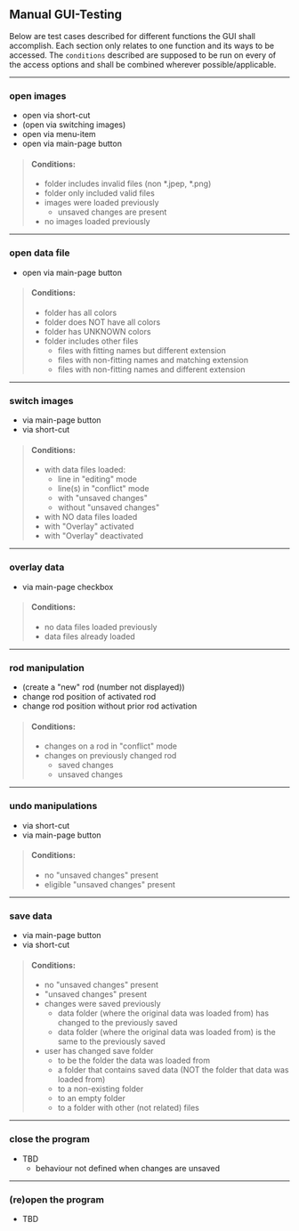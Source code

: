 ## Manual GUI-Testing

Below are test cases described for different functions the GUI shall
accomplish. Each section only relates to one function and its ways to be
accessed. The `conditions` described are supposed to be run on every of the
access options and shall be combined wherever possible/applicable.


___
### open images
- open via short-cut
- (open via switching images)
- open via menu-item
- open via main-page button
> #### Conditions:
>    - folder includes invalid files (non \*.jpep, \*.png)
>    - folder only included valid files
>    - images were loaded previously
>        - unsaved changes are present
>    - no images loaded previously


___
### open data file
- open via main-page button
> #### Conditions:
>    - folder has all colors
>    - folder does NOT have all colors
>    - folder has UNKNOWN colors
>    - folder includes other files
>        - files with fitting names but different extension
>        - files with non-fitting names and matching extension
>        - files with non-fitting names and different extension


___
### switch images
- via main-page button
- via short-cut
> #### Conditions:
>    - with data files loaded:
>        - line in "editing" mode
>        - line(s) in "conflict" mode
>        - with "unsaved changes"
>        - without "unsaved changes"
>    - with NO data files loaded
>    - with "Overlay" activated
>    - with "Overlay" deactivated


___
### overlay data
- via main-page checkbox
> #### Conditions:
>    - no data files loaded previously
>    - data files already loaded


___
### rod manipulation
- (create a "new" rod (number not displayed))
- change rod position of activated rod
- change rod position without prior rod activation
> #### Conditions:
>   - changes on a rod in "conflict" mode
>   - changes on previously changed rod
>       - saved changes
>       - unsaved changes

___
### undo manipulations
- via short-cut
- via main-page button
> #### Conditions:
>    - no "unsaved changes" present
>    - eligible "unsaved changes" present
>


___
### save data
- via main-page button
- via short-cut
> #### Conditions:
>    - no "unsaved changes" present
>    - "unsaved changes" present
>    - changes were saved previously
>        - data folder (where the original data was loaded from) has
           changed to the previously saved
>        - data folder (where the original data was loaded from) is the
           same to the previously saved
>    - user has changed save folder
>        - to be the folder the data was loaded from
>        - a folder that contains saved data (NOT the folder that data was
           loaded from)
>        - to a non-existing folder
>        - to an empty folder
>        - to a folder with other (not related) files


___
### close the program
- TBD
  - behaviour not defined when changes are unsaved


___
### (re)open the program
- TBD
